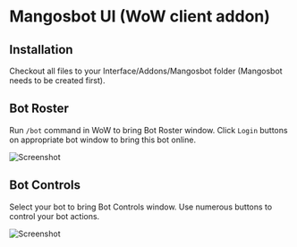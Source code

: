 # Mangosbot UI (WoW client addon)
## Installation
Checkout all files to your Interface/Addons/Mangosbot folder (Mangosbot needs to be created first).

## Bot Roster
Run `/bot` command in WoW to bring Bot Roster window. Click `Login` buttons on appropriate bot window to bring this bot online.

![Screenshot](screenshots/bot_roster.png)

## Bot Controls
Select your bot to bring Bot Controls window. Use numerous buttons to control your bot actions.

![Screenshot](screenshots/bot_controls.png)
